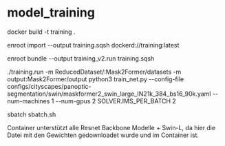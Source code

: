 # model_training
docker build -t training .

enroot import --output training.sqsh  dockerd://training:latest

enroot bundle --output training_v2.run training.sqsh 

 ./training.run -m ReducedDataset/:Mask2Former/datasets -m output:Mask2Former/output python3 train_net.py --config-file configs/cityscapes/panoptic-segmentation/swin/maskformer2_swin_large_IN21k_384_bs16_90k.yaml --num-machines 1 --num-gpus 2 SOLVER.IMS_PER_BATCH 2

sbatch sbatch.sh


Container unterstützt alle Resnet Backbone Modelle +  Swin-L, da hier die Datei mit den Gewichten gedownloadet wurde und im Container ist. 
